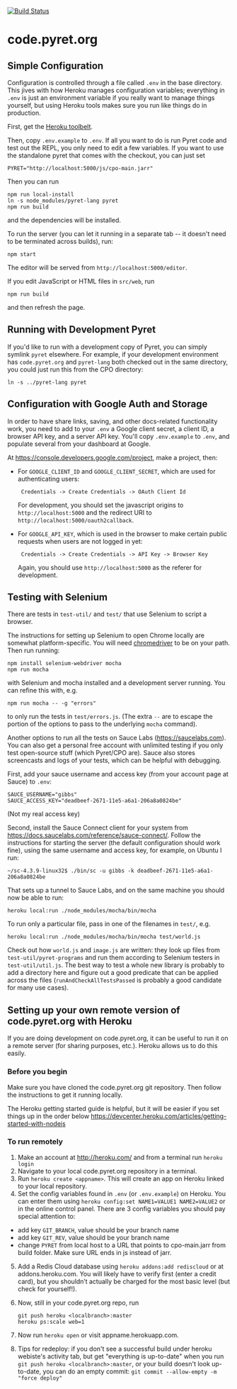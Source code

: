 [![Build Status](https://travis-ci.org/brownplt/code.pyret.org.svg)](https://travis-ci.org/brownplt/code.pyret.org)

# code.pyret.org

## Simple Configuration

Configuration is controlled through a file called `.env` in the base directory.
This jives with how Heroku manages configuration variables; everything in `.env`
is just an environment variable if you really want to manage things yourself,
but using Heroku tools makes sure you run like things do in production.

First, get the [Heroku toolbelt](https://toolbelt.heroku.com/).

Then, copy `.env.example` to `.env`. If all you want to do is run Pyret code and
test out the REPL, you only need to edit a few variables. If you want to use the
standalone pyret that comes with the checkout, you can just set

```
PYRET="http://localhost:5000/js/cpo-main.jarr"
```

Then you can run

```
npm run local-install
ln -s node_modules/pyret-lang pyret
npm run build
```

and the dependencies will be installed.

To run the server (you can let it running in a separate tab -- it doesn't need
to be terminated across builds), run:

```
npm start
```

The editor will be served from `http://localhost:5000/editor`.

If you edit JavaScript or HTML files in `src/web`, run

```
npm run build
```

and then refresh the page.

## Running with Development Pyret

If you'd like to run with a development copy of Pyret, you can simply symlink
`pyret` elsewhere. For example, if your development environment has
`code.pyret.org` and `pyret-lang` both checked out in the same directory, you
could just run this from the CPO directory:

```
ln -s ../pyret-lang pyret
```

## Configuration with Google Auth and Storage

In order to have share links, saving, and other docs-related functionality work,
you need to add to your `.env` a Google client secret, a client ID, a browser
API key, and a server API key. You'll copy `.env.example` to `.env`, and
populate several from your dashboard at Google.

At <https://console.developers.google.com/project>, make a project, then:

- For `GOOGLE_CLIENT_ID` and `GOOGLE_CLIENT_SECRET`, which are used for
  authenticating users:

       Credentials -> Create Credentials -> OAuth Client Id

  For development, you should set the javascript origins to
  `http://localhost:5000` and the redirect URI to
  `http://localhost:5000/oauth2callback`.

- For `GOOGLE_API_KEY`, which is used in the browser to make certain public
  requests when users are not logged in yet:

       Credentials -> Create Credentials -> API Key -> Browser Key

  Again, you should use `http://localhost:5000` as the referer for development.

## Testing with Selenium

There are tests in `test-util/` and `test/` that use Selenium to script a
browser.

The instructions for setting up Selenium to open Chrome locally are somewhat
platform-specific. You will need
[chromedriver](https://sites.google.com/a/chromium.org/chromedriver/) to be on
your path. Then run running:

```
npm install selenium-webdriver mocha
npm run mocha
```

with Selenium and mocha installed and a development server running. You can
refine this with, e.g.

```
npm run mocha -- -g "errors"
```

to only run the tests in `test/errors.js`. (The extra `--` are to escape the
portion of the options to pass to the underlying `mocha` command).

Another options to run all the tests on Sauce Labs (<https://saucelabs.com>).
You can also get a personal free account with unlimited testing if you only test
open-source stuff (which Pyret/CPO are). Sauce also stores screencasts and logs
of your tests, which can be helpful with debugging.

First, add your sauce username and access key (from your account page at Sauce)
to `.env`:

```
SAUCE_USERNAME="gibbs"
SAUCE_ACCESS_KEY="deadbeef-2671-11e5-a6a1-206a8a0824be"
```

(Not my real access key)

Second, install the Sauce Connect client for your system from
<https://docs.saucelabs.com/reference/sauce-connect/>. Follow the instructions
for starting the server (the default configuration should work fine), using the
same username and access key, for example, on Ubuntu I run:

```
~/sc-4.3.9-linux32$ ./bin/sc -u gibbs -k deadbeef-2671-11e5-a6a1-206a8a0824be
```

That sets up a tunnel to Sauce Labs, and on the same machine you should now be
able to run:

```
heroku local:run ./node_modules/mocha/bin/mocha
```

To run only a particular file, pass in one of the filenames in `test/`, e.g.

```
heroku local:run ./node_modules/mocha/bin/mocha test/world.js
```

Check out how `world.js` and `image.js` are written: they look up files from
`test-util/pyret-programs` and run them according to Selenium testers in
`test-util/util.js`. The best way to test a whole new library is probably to add
a directory here and figure out a good predicate that can be applied across the
files (`runAndCheckAllTestsPassed` is probably a good candidate for many use
cases).

## Setting up your own remote version of code.pyret.org with Heroku

If you are doing development on code.pyret.org, it can be useful to run it on a
remote server (for sharing purposes, etc.). Heroku allows us to do this easily.

### Before you begin

Make sure you have cloned the code.pyret.org git repository. Then follow the
instructions to get it running locally.

The Heroku getting started guide is helpful, but it will be easier if you set
things up in the order below
<https://devcenter.heroku.com/articles/getting-started-with-nodejs>

### To run remotely

1. Make an account at <http://heroku.com/> and from a terminal run
   `heroku login`
2. Navigate to your local code.pyret.org repository in a terminal.
3. Run `heroku create <appname>`. This will create an app on Heroku linked to
   your local repository.
4. Set the config variables found in `.env` (or `.env.example`) on Heroku. You
   can enter them using `heroku config:set NAME1=VALUE1 NAME2=VALUE2` or in the
   online control panel. There are 3 config variables you should pay special
   attention to:

- add key `GIT_BRANCH`, value should be your branch name
- add key `GIT_REV`, value should be your branch name
- change `PYRET` from local host to a URL that points to cpo-main.jarr from
  build folder. Make sure URL ends in js instead of jarr.

5.  Add a Redis Cloud database using `heroku addons:add rediscloud` or at
    addons.heroku.com. You will likely have to verify first (enter a credit
    card), but you shouldn’t actually be charged for the most basic level (but
    check for yourself!).
6.  Now, still in your code.pyret.org repo, run

        git push heroku <localbranch>:master
        heroku ps:scale web=1

7.  Now run `heroku open` or visit appname.herokuapp.com.
8.  Tips for redeploy: if you don't see a successful build under heroku
    webiste's activity tab, but get "everything is up-to-date" when you run
    `git push heroku <localbranch>:master`, or your build doesn't look
    up-to-date, you can do an empty commit:
    `git commit --allow-empty -m "force deploy"`
